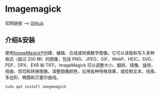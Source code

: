 # Imagemagick

官网链接 --> [Github](https://imagemagick.org/index.php)

## 介绍&安装

使用[ImageMagick®](https://imagemagick.org/)创建、编辑、合成或转换数字图像。它可以读取和写入多种格式（超过 200 种）的图像，包括 PNG、JPEG、GIF、WebP、HEIC、SVG、PDF、DPX、EXR 和 TIFF。ImageMagick 可以调整大小、翻转、镜像、旋转、扭曲、剪切和转换图像，调整图像颜色，应用各种特殊效果，或绘制文本、线条、多边形、椭圆和贝塞尔曲线。

```bash
sudo apt install imagemagick
```
